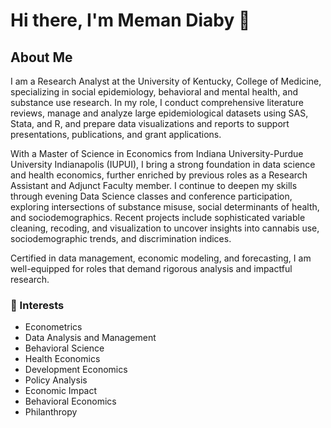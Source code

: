 # Hi there, I'm Meman Diaby 👋

## About Me

I am a Research Analyst at the University of Kentucky, College of Medicine, specializing in social epidemiology, behavioral and mental health, and substance use research. In my role, I conduct comprehensive literature reviews, manage and analyze large epidemiological datasets using SAS, Stata, and R, and prepare data visualizations and reports to support presentations, publications, and grant applications.

With a Master of Science in Economics from Indiana University-Purdue University Indianapolis (IUPUI), I bring a strong foundation in data science and health economics, further enriched by previous roles as a Research Assistant and Adjunct Faculty member. I continue to deepen my skills through evening Data Science classes and conference participation, exploring intersections of substance misuse, social determinants of health, and sociodemographics. Recent projects include sophisticated variable cleaning, recoding, and visualization to uncover insights into cannabis use, sociodemographic trends, and discrimination indices.

Certified in data management, economic modeling, and forecasting, I am well-equipped for roles that demand rigorous analysis and impactful research.

### 🌱 Interests
- Econometrics
- Data Analysis and Management
- Behavioral Science
- Health Economics
- Development Economics
- Policy Analysis
- Economic Impact
- Behavioral Economics
- Philanthropy
  



